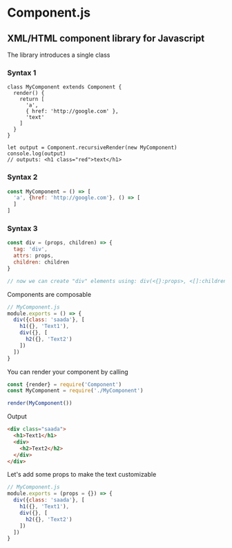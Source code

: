# Component.js
## XML/HTML component library for Javascript

The library introduces a single class


### Syntax 1
```
class MyComponent extends Component {
  render() {
    return [
      'a',
      { href: 'http://google.com' },
      'text'
    ]
  }
}

let output = Component.recursiveRender(new MyComponent)
console.log(output)
// outputs: <h1 class="red">text</h1>
```

### Syntax 2
```js
const MyComponent = () => [
  'a', {href: 'http://google.com'}, () => [
  ]
]
```

### Syntax 3
```js
const div = (props, children) => {
  tag: 'div', 
  attrs: props,
  children: children
}

// now we can create "div" elements using: div(<{}:props>, <[]:children>)
```

Components are composable
```js
// MyComponent.js
module.exports = () => {
  div({class: 'saada'}, [
    h1({}, 'Text1'),
    div({}, [
      h2({}, 'Text2')
    ])
  ])
}
```

You can render your component by calling
```js
const {render} = require('Component')
const MyComponent = require('./MyComponent')

render(MyComponent())
```
Output
```html
<div class="saada">
  <h1>Text1</h1>
  <div>
    <h2>Text2</h2>
  </div>
</div>
```

Let's add some props to make the text customizable
```js
// MyComponent.js
module.exports = (props = {}) => {
  div({class: 'saada'}, [
    h1({}, 'Text1'),
    div({}, [
      h2({}, 'Text2')
    ])
  ])
}
```
